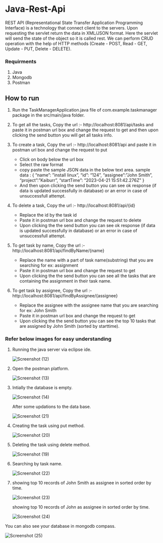 # Java-Rest-Api
REST API (Representational State Transfer Application Programming Interface) is a technology that connect client to the servers. Upon requesting the servlet return the data in XML/JSON format. Here the servlet will send the state of the object so it is called rest. We can perform CRUD operation with the help of HTTP methods (Create - POST, Read - GET, Update - PUT, Delete - DELETE).

### Requirments
1. Java
2. Mongodb
3. Postman

## How to run
1. Run the TaskManagerApplication.java file of com.example.taskmanager package in the src/main/java folder.
2. To get all the tasks, Copy the url :-  http://localhost:8081/api/tasks and paste it in postman url box and change the request to get and then upon clicking the send button you will get all tasks info.
3. To create a task, Copy the url :-  http://localhost:8081/api and paste it in postman url box and change the request to put
   * Click on body below the url box
   * Select the raw format
   * copy paste the sample JSON data in the below text area. 
       sample data : {
“name”: ”install linux”,
“id”: “124”,
“assignee”:”John Smith”,
“project”:”Kaiburr”,
“startTime”: “2023-04-21 15:51:42.276Z”
}
   * And then upon clicking the send button you can see ok response (if data is updated successfully in database) or an error in case of unsuccessfull attempt.

4. To delete a task, Copy the url :-  http://localhost:8081/api/{id}
    * Replace the id by the task id
    * Paste it in postman url box and change the request to delete
    * Upon clicking the the send button you can see ok response (if data is updated successfully in database) or an error in case of unsuccessfull attempt.
5. To get task by name, Copy the url :-  http://localhost:8081/api/findByName/{name}
    * Replace the name with a part of task name(substring) that you are searching for ex: assignment
    * Paste it in postman url box and change the request to get
    * Upon clicking the the send button you can see all the tasks that are containing the assignment in their task name.
6. To get task by assignee, Copy the url :-  http://localhost:8081/api/findByAssignee/{assignee}
    * Replace the assignee with the assignee name that you are searching for ex: John Smith
    * Paste it in postman url box and change the request to get
    * Upon clicking the the send button you can see the top 10 tasks that are assigned by John Smith (sorted by starttime).

### Refer below images for easy understanding
1. Running the java server via eclipse ide.
    
    ![Screenshot (12)](https://github.com/charansuneel/Java-Rest-Api/assets/96193782/ebd4915a-c401-4349-aa05-2ab2b8cdbfb7)

2. Open the postman platform.
    
    ![Screenshot (13)](https://github.com/charansuneel/Java-Rest-Api/assets/96193782/231089b8-ccc6-4d64-aabc-3e363e43e79d)
    
3. Intially the database is empty.
    
    ![Screenshot (14)](https://github.com/charansuneel/Java-Rest-Api/assets/96193782/14ceeaa1-d51f-4c2a-b93b-5e186ac9f36e)

   After some updations to the data base.

    ![Screenshot (21)](https://github.com/charansuneel/Java-Rest-Api/assets/96193782/fbf21579-6ea8-4b48-951e-fa635e366b54)

    
4. Creating the task using put method.

    ![Screenshot (20)](https://github.com/charansuneel/Java-Rest-Api/assets/96193782/61e03487-f4ce-4c48-a852-f16be7dca695)


5. Deleting the task using delete method.

    ![Screenshot (19)](https://github.com/charansuneel/Java-Rest-Api/assets/96193782/68f45889-f2c2-4400-9df4-3f12feae9cbf)

6. Searching by task name.

    ![Screenshot (22)](https://github.com/charansuneel/Java-Rest-Api/assets/96193782/8a3253b5-2073-4179-9cd5-17c1babea2d2)

7. showing top 10 records of John Smith as assignee in sorted order by time.

    ![Screenshot (23)](https://github.com/charansuneel/Java-Rest-Api/assets/96193782/6cb43612-3e96-43ff-a59a-22a9e211fec8)

   showing top 10 records of John as assignee in sorted order by time.
    
    ![Screenshot (24)](https://github.com/charansuneel/Java-Rest-Api/assets/96193782/98d9f5ba-df28-4073-9109-109a7befdb17)


You can also see your database in mongodb compass.

![Screenshot (25)](https://github.com/charansuneel/Java-Rest-Api/assets/96193782/788cc27c-4ce6-45ad-8b66-5daac5a25d00)

  

  
   
 
